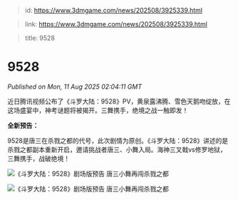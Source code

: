 > id: https://www.3dmgame.com/news/202508/3925339.html

> link: https://www.3dmgame.com/news/202508/3925339.html

> title: 9528

# 9528
_Published on Mon, 11 Aug 2025 02:04:11 GMT_

近日腾讯视频公布了《斗罗大陆：9528》PV，黄泉露沸腾、雪色天鹅吻绽放，在这场盛宴中，神考谜题将被揭开。三舞携手，绝境之战一触即发！

**全新预告：**

9528是唐三在杀戮之都的代号，此次剧情为原创。《斗罗大陆：9528》讲述的是杀戮之都副本重新开启，邀请挑战者唐三、小舞入局。海神三叉戟vs修罗地狱，三舞携手，战破绝境！

![《斗罗大陆：9528》剧场版预告 唐三小舞再闯杀戮之都](https://img.3dmgame.com/uploads/images/news/20250811/1754877787_305228.jpg)

![《斗罗大陆：9528》剧场版预告 唐三小舞再闯杀戮之都](https://img.3dmgame.com/uploads/images/news/20250811/1754877786_972723.jpg)

